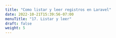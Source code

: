 ```yaml
---
title: "Como listar y leer registros en Laravel"
date: 2022-10-21T15:39:56-07:00
menuTitle: "17. Listar y leer"
draft: false
weight: 5
---
```


